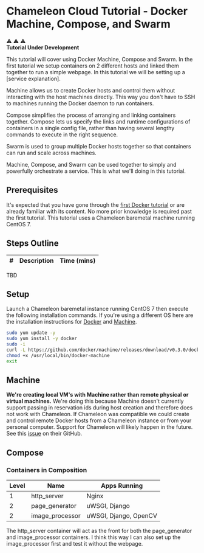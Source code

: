 # Chameleon Cloud Tutorial - Docker Machine, Compose, and Swarm

:warning: :warning: :warning:  
**Tutorial Under Development**

This tutorial will cover using Docker Machine, Compose and Swarm. In the first tutorial we setup containers on 2 different hosts and linked them together to run a simple webpage. In this tutorial we will be setting up a [service explanation].

Machine allows us to create Docker hosts and control them without interacting with the host machines directly. This way you don't have to SSH to machines running the Docker daemon to run containers.

Compose simplifies the process of arranging and linking containers together. Compose lets us specify the links and runtime configurations of containers in a single config file, rather than having several lengthy commands to execute in the right sequence.

Swarm is used to group multiple Docker hosts together so that containers can run and scale across machines.

Machine, Compose, and Swarm can be used together to simply and powerfully orchestrate a service. This is what we'll doing in this tutorial.

## Prerequisites

It's expected that you have gone through the [first Docker tutorial]() or are already familiar with its content. No more prior knowledge is required past the first tutorial. This tutorial uses a Chameleon baremetal machine running CentOS 7.

## Steps Outline

\# | Description | Time (mins)
---|-------------|------------
TBD

## Setup

Launch a Chameleon baremetal instance running CentOS 7 then execute the following installation commands. If you're using a different OS here are the installation instructions for [Docker](https://docs.docker.com/installation/) and [Machine](https://docs.docker.com/machine/#installation).

```bash
sudo yum update -y
sudo yum install -y docker
sudo -i
curl -L https://github.com/docker/machine/releases/download/v0.3.0/docker-machine_linux-amd64 > /usr/local/bin/docker-machine
chmod +x /usr/local/bin/docker-machine
exit
```

## Machine

**We're creating local VM's with Machine rather than remote physical or virtual machines.** We're doing this because Machine doesn't currently support passing in reservation ids during host creation and therefore does not work with Chameleon. If Chameleon was compatible we could create and control remote Docker hosts from a Chameleon instance or from your personal computer. Support for Chameleon will likely happen in the future. See this [issue](https://github.com/docker/machine/issues/1461) on their GitHub.

## Compose

### Containers in Composition

Level | Name | Apps Running
------|------|------------
1 | http_server | Nginx
2 | page_generator | uWSGI, Django
2 | image_processor | uWSGI, Django, OpenCV

The http_server container will act as the front for both the page_generator and image_processor containers. I think this way I can also set up the image_processor first and test it without the webpage.
